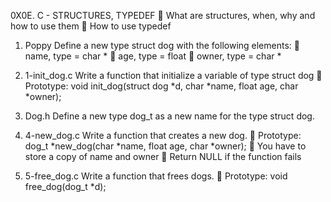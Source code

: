 0X0E. C - STRUCTURES, TYPEDEF
	What are structures, when, why and how to use them
	How to use typedef

1.	Poppy
Define a new type struct dog with the following elements:
	name, type = char *
	age, type = float
	owner, type = char *

2.	1-init_dog.c
Write a function that initialize a variable of type struct dog
	Prototype: void init_dog(struct dog *d, char *name, float age, char *owner);

3.	Dog.h
Define a new type dog_t as a new name for the type struct dog.
4.	4-new_dog.c
Write a function that creates a new dog.
	Prototype: dog_t *new_dog(char *name, float age, char *owner);
	You have to store a copy of name and owner
	Return NULL if the function fails

5.	5-free_dog.c
Write a function that frees dogs.
	Prototype: void free_dog(dog_t *d);
